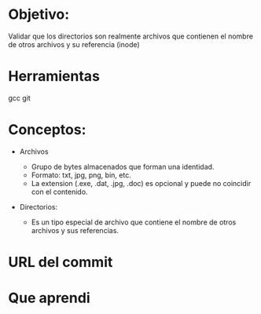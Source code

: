 # Objetivo:
Validar que los directorios son realmente archivos que contienen el nombre de otros archivos y su referencia (inode)

# Herramientas
gcc
git

# Conceptos:
+ Archivos
  + Grupo de bytes almacenados que forman una identidad.
  + Formato: txt, jpg, png, bin, etc.
  + La extension (.exe, .dat, .jpg, .doc) es opcional y puede no coincidir con el contenido.
  
+ Directorios:
  + Es un tipo especial de archivo que contiene el nombre de otros archivos y sus referencias.
  
# URL del commit

# Que aprendi
